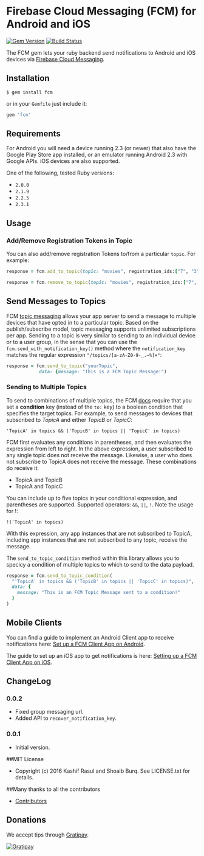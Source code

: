 # Firebase Cloud Messaging (FCM) for Android and iOS
[![Gem Version](https://badge.fury.io/rb/fcm.svg)](http://badge.fury.io/rb/fcm) [![Build Status](https://secure.travis-ci.org/spacialdb/fcm.png?branch=master)](http://travis-ci.org/spacialdb/fcm)

The FCM gem lets your ruby backend send notifications to Android and iOS devices via [
Firebase Cloud Messaging](https://firebase.google.com/docs/cloud-messaging/).

## Installation

    $ gem install fcm

or in your `Gemfile` just include it:

```ruby
gem 'fcm'
```

## Requirements

For Android you will need a device running 2.3 (or newer) that also have the Google Play Store app installed, or an emulator running Android 2.3 with Google APIs. iOS devices are also supported.

One of the following, tested Ruby versions:

* `2.0.0`
* `2.1.9`
* `2.2.5`
* `2.3.1`

## Usage

### Add/Remove Registration Tokens in Topic

You can also add/remove registration Tokens to/from a particular `topic`. For example:

```ruby
response = fcm.add_to_topic(topic: "movies", registration_ids:["7", "3"])

response = fcm.remove_to_topic(topic: "movies", registration_ids:["7", "3"])
```

## Send Messages to Topics

FCM [topic messaging](https://firebase.google.com/docs/cloud-messaging/topic-messaging) allows your app server to send a message to multiple devices that have opted in to a particular topic. Based on the publish/subscribe model, topic messaging supports unlimited subscriptions per app. Sending to a topic is very similar to sending to an individual device or to a user group, in the sense that you can use the `fcm.send_with_notification_key()` method where the `notification_key` matches the regular expression `"/topics/[a-zA-Z0-9-_.~%]+"`:


```ruby
response = fcm.send_to_topic("yourTopic",
            data: {message: "This is a FCM Topic Message!")
```

### Sending to Multiple Topics

To send to combinations of multiple topics, the FCM [docs](https://firebase.google.com/docs/cloud-messaging/send-message#send_messages_to_topics_2) require that you set a **condition** key (instead of the `to:` key) to a boolean condition that specifies the target topics. For example, to send messages to devices that subscribed to _TopicA_ and either _TopicB_ or _TopicC_:

```
'TopicA' in topics && ('TopicB' in topics || 'TopicC' in topics)
```

FCM first evaluates any conditions in parentheses, and then evaluates the expression from left to right. In the above expression, a user subscribed to any single topic does not receive the message. Likewise, a user who does not subscribe to TopicA does not receive the message. These combinations do receive it:

- TopicA and TopicB
- TopicA and TopicC

You can include up to five topics in your conditional expression, and parentheses are supported. Supported operators: `&&`, `||`, `!`. Note the usage for !:

```
!('TopicA' in topics)
```

With this expression, any app instances that are not subscribed to TopicA, including app instances that are not subscribed to any topic, receive the message.

The `send_to_topic_condition` method within this library allows you to specicy a condition of multiple topics to which to send to the data payload.

```ruby
response = fcm.send_to_topic_condition(
  "'TopicA' in topics && ('TopicB' in topics || 'TopicC' in topics)",
  data: {
    message: "This is an FCM Topic Message sent to a condition!"
  }
)
```


## Mobile Clients

You can find a guide to implement an Android Client app to receive notifications here: [Set up a FCM Client App on Android](https://firebase.google.com/docs/cloud-messaging/android/client).

The guide to set up an iOS app to get notifications is here: [Setting up a FCM Client App on iOS](https://firebase.google.com/docs/cloud-messaging/ios/client).

## ChangeLog

### 0.0.2

* Fixed group messaging url.
* Added API to `recover_notification_key`.

### 0.0.1

* Initial version.

##MIT License

* Copyright (c) 2016 Kashif Rasul and Shoaib Burq. See LICENSE.txt for details.

##Many thanks to all the contributors

* [Contributors](https://github.com/spacialdb/fcm/contributors)

## Donations
We accept tips through [Gratipay](https://gratipay.com/spacialdb/).

[![Gratipay](https://img.shields.io/gratipay/spacialdb.svg)](https://www.gittip.com/spacialdb/)
